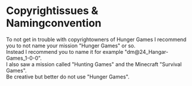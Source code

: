 # Copyrightissues & Namingconvention
To not get in trouble with copyrightowners of Hunger Games I recommend you to not name your mission "Hunger Games" or so.  
Instead I recommend you to name it for example "dm@24_Hangar-Games_1-0-0".  
I also saw a mission called "Hunting Games" and the Minecraft "Survival Games".  
Be creative but better do not use "Hunger Games".  